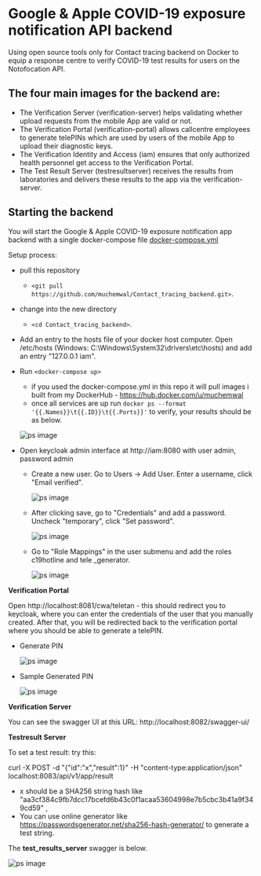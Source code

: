# Google & Apple COVID-19 exposure notification API backend

Using open source tools only for Contact tracing backend on Docker to equip a response centre to verify COVID-19 test results for users on the Notofocation API.

## The four main images for the backend are:

* The Verification Server (verification-server) helps validating whether upload requests from the mobile App are valid or not.
* The Verification Portal (verification-portal) allows callcentre employees to generate telePINs which are used by users of the mobile App to upload their diagnostic keys.
* The Verification Identity and Access  (iam) ensures that only authorized health personnel get access to the Verification Portal.
* The Test Result Server (testresultserver) receives the results from laboratories and delivers these results to the app via the verification-server.

## Starting the backend
You will start the Google & Apple COVID-19 exposure notification app backend with a single docker-compose file [docker-compose.yml](https://raw.githubusercontent.com/muchemwal/Contact_tracing_backend/master/docker-compose.yml)

Setup process:
* pull this repository
  * `<git pull https://github.com/muchemwal/Contact_tracing_backend.git>`.
* change into the new directory 
  * `<cd Contact_tracing_backend>`. 
* Add an entry to the hosts file of your docker host computer. Open /etc/hosts (Windows: C:\Windows\System32\drivers\etc\hosts) and add an entry "127.0.0.1 iam".
* Run `<docker-compose up>` 
  * if you used the docker-compose.yml in this repo it will pull images i built from my DockerHub - https://hub.docker.com/u/muchemwal
  * once all services are up run `docker ps --format '{{.Names}}\t{{.ID}}\t{{.Ports}}'` to verify, your results should be as below.
   
   ![ps image](/images/docker_ps.png)
  
* Open keycloak admin interface at http://iam:8080 with user admin, password admin
  * Create a new user. Go to Users -> Add User. Enter a username, click "Email verified".
  
    ![ps image](/images/add_user.png)
    
  * After clicking save, go to "Credentials" and add a password. Uncheck "temporary",  click "Set password".
  
    ![ps image](/images/credentials.png)
  
  * Go to "Role Mappings" in the user submenu and add the roles c19hotline and tele
  _generator.

    ![ps image](/images/roles.png)

__Verification Portal__

Open http://localhost:8081/cwa/teletan - this should redirect you to keycloak, where you can enter the credentials of the user that you manually created.
After that, you will be redirected back to the verification portal where you should be able to generate a telePIN.

* Generate PIN

  ![ps image](/images/generate_pin.png)
  
* Sample Generated PIN

  ![ps image](/images/pin.png)

__Verification Server__

You can see the swagger UI at this URL: http://localhost:8082/swagger-ui/

__Testresult Server__

To set a test result: try this:

curl -X POST -d "{\"id\":\"x\",\"result\":1}" -H "content-type:application/json" localhost:8083/api/v1/app/result
 * x should be a SHA256 string hash like "aa3cf384c9fb7dcc17bcefd6b43c0f1acaa53604998e7b5cbc3b41a9f349cd59" , 
 * You can use online generator like https://passwordsgenerator.net/sha256-hash-generator/ to generate a test string.
 

The **test_results_server** swagger is below.

  ![ps image](/images/test_result_swagger.png)
